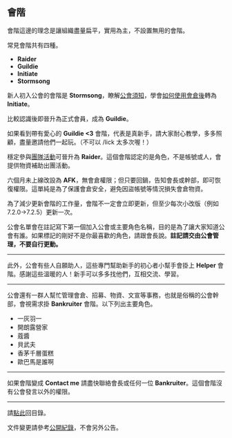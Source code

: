 ## 會階

會階這邊的理念是讓組織盡量扁平，實用為主，不設置無用的會階。

常見會階共有四種。

- **Raider**
- **Guildie**
- **Initiate**
- **Stormsong**

新人初入公會的會階是 **Stormsong**，瞭解[公會須知](https://badbadweather.github.io/guidelines.html)，學會[如何使用會倉後](https://badbadweather.github.io/bank.html)轉為 **Initiate**。

比較認識後即晉升為正式會員，成為 **Guildie**。

如果看到帶有愛心的 **Guildie <3** 會階，代表是真新手，請大家耐心教學，多多照顧，盡量邀請他們一起玩。（不可以 /lick 太多次喔！）

穩定參與[團隊活動](https://badbadweather.github.io/raid.html)可晉升為 **Raider**。這個會階認定的是角色，不是帳號或人，會提供物資補助出團活動。

六個月未上線改設為 **AFK**，無會倉權限；但只要回鍋，告知會長或幹部，即可恢復權限。這單純是為了保護會倉安全，避免因盜帳號等情況損失會倉物資。

為了減少更新會階的工作量，會階不一定會立即更新，但至少每次小改版（例如 7.2.0→7.2.5）更新一次。

公會名單會在註記寫下第一個加入公會或主要角色名稱，目的是為了讓大家知道公會有誰。如果標記的剛好不是你最喜歡的角色，請跟會長說。**註記請交由公會管理，不要自行更動。**

---

此外，公會有些人自願助人，這些專門幫助新手的初心者小幫手會掛上 **Helper** 會階。感謝這些溫暖的人！新手可以多多找他們，互相交流、學習。

---

公會還有一群人幫忙管理會倉、招募、物資、文宣等事務，也就是俗稱的公會幹部，會視需求掛 **Bankruiter** 會階。以下列出主要角色。

- 一灰羽一
- 開朗露營家
- 蔻醬
- 貝武夫
- 香茅千層蛋糕
- 歐巴馬是誰啊

---

如果會階變成 **Contact me** 請盡快聯絡會長或任何一位 **Bankruiter**。這個會階沒有公會發言以外的權限。

--- 

請[點此](https://badbadweather.github.io/)回目錄。

文件變更請參考[公開紀錄](https://github.com/badbadweather/badbadweather.github.io/commits/master/ranks.md)，不會另外公告。
